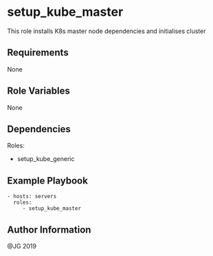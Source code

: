 setup_kube_master
=========

This role installs K8s master node dependencies and initialises cluster


Requirements
------------

None


Role Variables
--------------

None


Dependencies
------------

Roles:
- setup_kube_generic


Example Playbook
----------------

    - hosts: servers
      roles:
         - setup_kube_master


Author Information
------------------

@JG 2019
